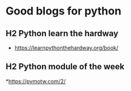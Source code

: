 # Good blogs for python

## H2 Python learn the hardway
* https://learnpythonthehardway.org/book/

## H2 Python module of the week
*https://pymotw.com/2/

